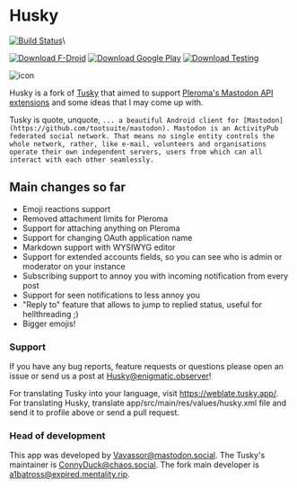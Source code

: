 # Husky
[![Build Status](https://api.travis-ci.org/FWGS/Husky.svg?branch=develop)](https://travis-ci.org/FWGS/Husky)\

[![Download F-Droid](https://img.shields.io/badge/download-fdroid-blue)](https://f-droid.org/repository/browse/?fdid=su.xash.husky) [![Download Google Play](https://img.shields.io/badge/download-googleplay-blue)](https://play.google.com/store/apps/details?id=su.xash.husky) [![Download Testing](https://img.shields.io/badge/downloads-testing-green)](https://github.com/FWGS/Husky/releases/tag/continuous)

![icon](https://git.mentality.rip/FWGS/Husky/raw/branch/develop/assets/splash.xcf)

Husky is a fork of [Tusky](https://github.com/tuskyapp/Tusky) that aimed to support [Pleroma's Mastodon API extensions](https://git.pleroma.social/pleroma/pleroma/blob/develop/docs/API/differences_in_mastoapi_responses.md) and some ideas that I may come up with.

Tusky is quote, unquote, `... a beautiful Android client for [Mastodon](https://github.com/tootsuite/mastodon). Mastodon is an ActivityPub federated social network. That means no single entity controls the whole network, rather, like e-mail, volunteers and organisations operate their own independent servers, users from which can all interact with each other seamlessly.`

## Main changes so far
- Emoji reactions support
- Removed attachment limits for Pleroma
- Support for attaching anything on Pleroma
- Support for changing OAuth application name
- Markdown support with WYSIWYG editor
- Support for extended accounts fields, so you can see who is admin or moderator on your instance
- Subscribing support to annoy you with incoming notification from every post
- Support for seen notifications to less annoy you
- "Reply to" feature that allows to jump to replied status, useful for hellthreading ;)
- Bigger emojis!

### Support

If you have any bug reports, feature requests or questions please open an issue or send us a post at [Husky@enigmatic.observer](https://enigmatic.observer/users/Husky)!

For translating Tusky into your language, visit https://weblate.tusky.app/. For translating Husky, translate app/src/main/res/values/husky.xml file and send it to profile above or send a pull request.

### Head of development

This app was developed by [Vavassor@mastodon.social](https://mastodon.social/@Vavassor).
The Tusky's maintainer is [ConnyDuck@chaos.social](https://chaos.social/@ConnyDuck).
The fork main developer is [a1batross@expired.mentality.rip](https://expired.mentality.rip/users/a1batross).
